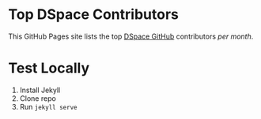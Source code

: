 
# Top DSpace Contributors

This GitHub Pages site lists the top [DSpace GitHub](https://github.com/DSpace) contributors *per month*.

# Test Locally

1. Install Jekyll
2. Clone repo
3. Run `jekyll serve`